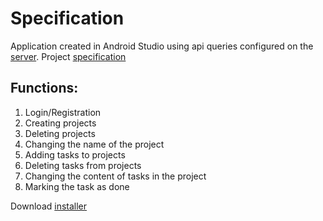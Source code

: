 # Specification
Application created in Android Studio using api queries configured on the [server](https://github.com/novy213/todo-server). Project [specification](https://github.com/novy213/todo)
## Functions:
1. Login/Registration
2. Creating projects
3. Deleting projects
4. Changing the name of the project
5. Adding tasks to projects
6. Deleting tasks from projects
7. Changing the content of tasks in the project
8. Marking the task as done 

Download [installer](https://www.dropbox.com/s/hvi9jsgh1i3aonb/todo-installer.msi?dl=0)
